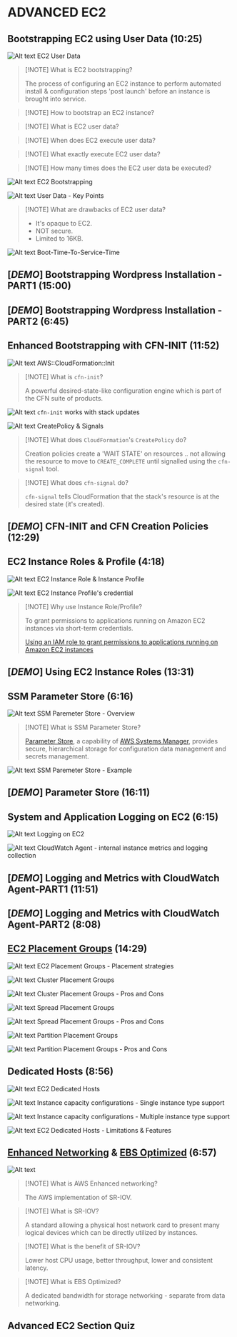 # ADVANCED EC2

## Bootstrapping EC2 using User Data (10:25)

![Alt text](<images/Screenshot 2023-10-06 at 11.16.06 - [ASSOCIATESHARED]_Bootstrapping_EC2_using_User_Dat.png>)
EC2 User Data

> [!NOTE] What is EC2 bootstrapping?
>
> The process of configuring an EC2 instance to perform automated install & configuration steps 'post launch' before an instance is brought into service.

> [!NOTE] How to bootstrap an EC2 instance?

> [!NOTE] What is EC2 user data?

> [!NOTE] When does EC2 execute user data?

> [!NOTE] What exactly execute EC2 user data?

> [!NOTE] How many times does the EC2 user data be executed?

![Alt text](./material/1100-ADVANCED_EC2/00_LEARNINGAIDS/EC2Bootstrapping-1.png)
EC2 Bootstrapping

![Alt text](<images/Screenshot 2023-10-06 at 11.26.46 - [ASSOCIATESHARED]_Bootstrapping_EC2_using_User_Dat.png>)
User Data - Key Points

> [!NOTE] What are drawbacks of EC2 user data?
>
> - It's opaque to EC2.
> - NOT secure.
> - Limited to 16KB.

![Alt text](./material/1100-ADVANCED_EC2/00_LEARNINGAIDS/EC2Bootstrapping-2.png)
Boot-Time-To-Service-Time

## [_DEMO_] Bootstrapping Wordpress Installation - PART1 (15:00)

## [_DEMO_] Bootstrapping Wordpress Installation - PART2 (6:45)

## Enhanced Bootstrapping with CFN-INIT (11:52)

![Alt text](<images/Screenshot 2023-10-06 at 12.10.41 - Enhanced_Bootstrapping_with_CFN-INIT__lea_—_Firefo.png>)
AWS::CloudFormation::Init

> [!NOTE] What is `cfn-init`?
>
> A powerful desired-state-like configuration engine which is part of the CFN suite of products.

![Alt text](./material/1100-ADVANCED_EC2/00_LEARNINGAIDS/CFN-INIT-1.png)
`cfn-init` works with stack updates

![Alt text](./material/1100-ADVANCED_EC2/00_LEARNINGAIDS/CFN-INIT-2.png)
CreatePolicy & Signals

> [!NOTE] What does `CloudFormation`'s `CreatePolicy` do?
>
> Creation policies create a 'WAIT STATE' on resources .. not allowing the resource to move to `CREATE_COMPLETE` until signalled using the `cfn-signal` tool.

> [!NOTE] What does `cfn-signal` do?
>
> `cfn-signal` tells CloudFormation that the stack's resource is at the desired state (it's created).

## [_DEMO_] CFN-INIT and CFN Creation Policies (12:29)

## EC2 Instance Roles & Profile (4:18)

![Alt text](./material/1100-ADVANCED_EC2/00_LEARNINGAIDS/EC2InstanceRoles-1.png)
EC2 Instance Role & Instance Profile

![Alt text](<images/Screenshot 2023-10-06 at 13.16.52 - [ASSOCIATESHARED]_EC2_Instance_Roles_&_Profile__le.png>)
EC2 Instance Profile's credential

> [!NOTE] Why use Instance Role/Profile?
>
> To grant permissions to applications running on Amazon EC2 instances via short-term credentials.
>
> [Using an IAM role to grant permissions to applications running on Amazon EC2 instances](https://docs.aws.amazon.com/IAM/latest/UserGuide/id_roles_use_switch-role-ec2.html)

## [_DEMO_] Using EC2 Instance Roles (13:31)

## SSM Parameter Store (6:16)

![Alt text](<images/Screenshot 2023-10-06 at 14.18.38 - [ASSOCIATESHARED]_SSM_Parameter_Store__lea_—_Firef.png>)
SSM Paremeter Store - Overview

> [!NOTE] What is SSM Parameter Store?
>
> [Parameter Store](https://docs.aws.amazon.com/systems-manager/latest/userguide/systems-manager-parameter-store.html), a capability of [AWS Systems Manager](https://docs.aws.amazon.com/systems-manager/latest/userguide/what-is-systems-manager.html), provides secure, hierarchical storage for configuration data management and secrets management.

![Alt text](./material/1100-ADVANCED_EC2/00_LEARNINGAIDS/SSMParameterStore.png)
SSM Paremeter Store - Example

## [_DEMO_] Parameter Store (16:11)

## System and Application Logging on EC2 (6:15)

![Alt text](<images/Screenshot 2023-10-06 at 15.15.27 - [ASSOCIATESHARED]_System_and_Application_Logging_o.png>)
Logging on EC2

![Alt text](./material/1100-ADVANCED_EC2/00_LEARNINGAIDS/LoggingonEC2CWAgent.png)
CloudWatch Agent - internal instance metrics and logging collection

## [_DEMO_] Logging and Metrics with CloudWatch Agent-PART1 (11:51)

## [_DEMO_] Logging and Metrics with CloudWatch Agent-PART2 (8:08)

## [EC2 Placement Groups](https://docs.aws.amazon.com/AWSEC2/latest/UserGuide/placement-groups.html) (14:29)

![Alt text](<images/Screenshot 2023-10-06 at 15.42.39 - [ASSOCIATESHARED]_EC2_Placement_Groups__lea_—_Fire.png>)
EC2 Placement Groups - Placement strategies

![Alt text](./material/1100-ADVANCED_EC2/00_LEARNINGAIDS/PlacementGroups-1.png)
Cluster Placement Groups

![Alt text](<images/Screenshot 2023-10-06 at 15.45.49 - [ASSOCIATESHARED]_EC2_Placement_Groups__lea_—_Fire.png>)
Cluster Placement Groups - Pros and Cons

![Alt text](./material/1100-ADVANCED_EC2/00_LEARNINGAIDS/PlacementGroups-2.png)
Spread Placement Groups

![Alt text](<images/Screenshot 2023-10-06 at 15.47.49 - [ASSOCIATESHARED]_EC2_Placement_Groups__lea_—_Fire.png>)
Spread Placement Groups - Pros and Cons

![Alt text](./material/1100-ADVANCED_EC2/00_LEARNINGAIDS/PlacementGroups-3.png)
Partition Placement Groups

![Alt text](<images/Screenshot 2023-10-06 at 15.51.54 - [ASSOCIATESHARED]_EC2_Placement_Groups__lea_—_Fire.png>)
Partition Placement Groups - Pros and Cons

## Dedicated Hosts (8:56)

![Alt text](<images/Screenshot 2023-10-06 at 15.59.41 - Dedicated_Hosts__lea_—_Firefox_Developer_Edition.png>)
EC2 Dedicated Hosts

![Alt text](./material/1100-ADVANCED_EC2/00_LEARNINGAIDS/DedicatedHosts-1.png)
Instance capacity configurations - Single instance type support

![Alt text](./material/1100-ADVANCED_EC2/00_LEARNINGAIDS/DedicatedHosts-2.png)
Instance capacity configurations - Multiple instance type support

![Alt text](<images/Screenshot 2023-10-06 at 16.04.19 - Dedicated_Hosts__lea_—_Firefox_Developer_Edition.png>)
EC2 Dedicated Hosts - Limitations & Features

## [Enhanced Networking](https://docs.aws.amazon.com/AWSEC2/latest/WindowsGuide/enhanced-networking.html) & [EBS Optimized](https://docs.aws.amazon.com/AWSEC2/latest/UserGuide/ebs-optimized.html) (6:57)

![Alt text](./material/1100-ADVANCED_EC2/00_LEARNINGAIDS/EC2EnhancedNetworking.png)

> [!NOTE] What is AWS Enhanced networking?
>
> The AWS implementation of SR-IOV.

> [!NOTE] What is SR-IOV?
>
> A standard allowing a physical host network card to present many logical devices which can be directly utilized by instances.

> [!NOTE] What is the benefit of SR-IOV?
>
> Lower host CPU usage, better throughput, lower and consistent latency.

> [!NOTE] What is EBS Optimized?
>
> A dedicated bandwidth for storage networking - separate from data networking.

## Advanced EC2 Section Quiz
